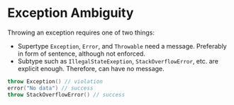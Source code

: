 # Exception Ambiguity

Throwing an exception requires one of two things:
- Supertype `Exception`, `Error`, and `Throwable` need a message. Preferably in form of sentence,
  although not enforced.
- Subtype such as `IllegalStateExeption`, `StackOverflowError`, etc. are explicit enough. Therefore,
  can have no message.

```kotlin
throw Exception() // violation
error("No data") // success
throw StackOverflowError() // success
```
